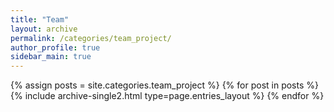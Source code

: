 ```yaml
---
title: "Team"
layout: archive
permalink: /categories/team_project/
author_profile: true
sidebar_main: true
---
```



{% assign posts = site.categories.team_project %}
{% for post in posts %} {% include archive-single2.html type=page.entries_layout %} {% endfor %}